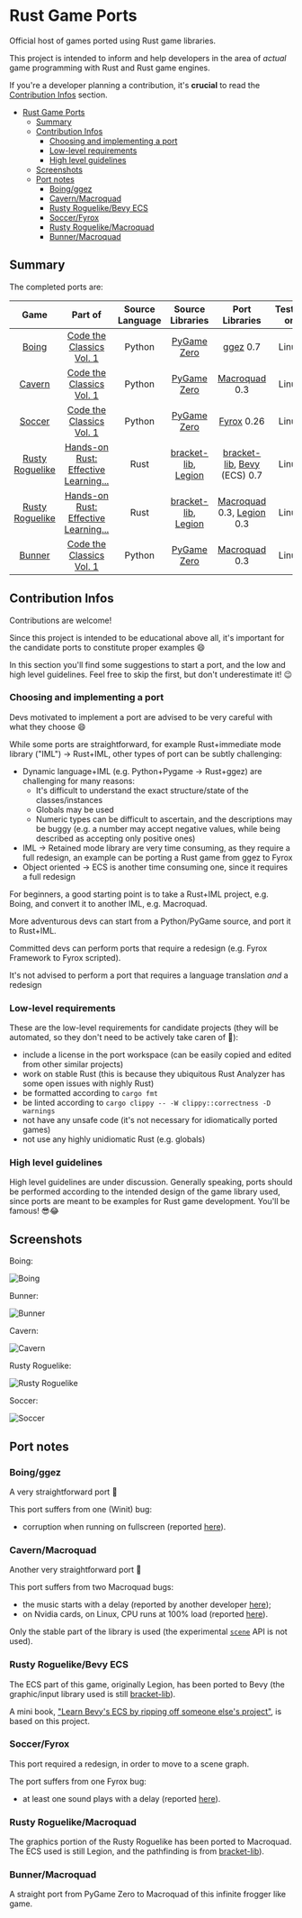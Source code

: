 # Rust Game Ports

Official host of games ported using Rust game libraries.

This project is intended to inform and help developers in the area of *actual* game programming with Rust and Rust game engines.

If you're a developer planning a contribution, it's **crucial** to read the [Contribution Infos](#contribution-infos) section.

- [Rust Game Ports](#rust-game-ports)
  - [Summary](#summary)
  - [Contribution Infos](#contribution-infos)
    - [Choosing and implementing a port](#choosing-and-implementing-a-port)
    - [Low-level requirements](#low-level-requirements)
    - [High level guidelines](#high-level-guidelines)
  - [Screenshots](#screenshots)
  - [Port notes](#port-notes)
    - [Boing/ggez](#boingggez)
    - [Cavern/Macroquad](#cavernmacroquad)
    - [Rusty Roguelike/Bevy ECS](#rusty-roguelikebevy-ecs)
    - [Soccer/Fyrox](#soccerfyrox)
    - [Rusty Roguelike/Macroquad](#rusty-roguelikemacroquad)
    - [Bunner/Macroquad](#bunnermacroquad)

## Summary

The completed ports are:

<!-- Add new releases at the bottom; this makes more likely to found outdated ports at the top -->

|                Game                |                                   Part of                                    | Source Language |               Source Libraries               |                   Port Libraries                   | Tested on |
| :--------------------------------: | :--------------------------------------------------------------------------: | :-------------: | :------------------------------------------: | :------------------------------------------------: | :-------: |
|           [Boing][Boing]           |             [Code the Classics Vol. 1][Code the Classics Vol. 1]             |     Python      |          [PyGame Zero][PyGame Zero]          |                  [ggez][ggez] 0.7                  |   Linux   |
|          [Cavern][Cavern]          |             [Code the Classics Vol. 1][Code the Classics Vol. 1]             |     Python      |          [PyGame Zero][PyGame Zero]          |             [Macroquad][Macroquad] 0.3             |   Linux   |
|          [Soccer][Soccer]          |             [Code the Classics Vol. 1][Code the Classics Vol. 1]             |     Python      |          [PyGame Zero][PyGame Zero]          |                [Fyrox][Fyrox] 0.26                 |   Linux   |
| [Rusty Roguelike][Rusty Roguelike] | [Hands-on Rust: Effective Learning...][Hands-on Rust: Effective Learning...] |      Rust       | [bracket-lib][bracket-lib], [Legion][Legion] | [bracket-lib][bracket-lib], [Bevy][Bevy] (ECS) 0.7 |   Linux   |
| [Rusty Roguelike][Rusty Roguelike] | [Hands-on Rust: Effective Learning...][Hands-on Rust: Effective Learning...] |      Rust       | [bracket-lib][bracket-lib], [Legion][Legion] |  [Macroquad][Macroquad] 0.3, [Legion][Legion] 0.3  |   Linux   |
|          [Bunner][Bunner]          |             [Code the Classics Vol. 1][Code the Classics Vol. 1]             |     Python      |          [PyGame Zero][PyGame Zero]          |             [Macroquad][Macroquad] 0.3             |   Linux   |

<!-- Keep the entries of each group sorted by name -->

<!-- Game -->

[Boing]: https://github.com/Wireframe-Magazine/Code-the-Classics/tree/master/boing-master
[Bunner]: https://github.com/Wireframe-Magazine/Code-the-Classics/tree/master/bunner-master
[Cavern]: https://github.com/Wireframe-Magazine/Code-the-Classics/tree/master/cavern-master
[Rusty Roguelike]: https://github.com/thebracket/HandsOnRust
[Soccer]: https://github.com/Wireframe-Magazine/Code-the-Classics/tree/master/soccer-master

<!-- Part of... -->

[Code the Classics Vol. 1]: https://wireframe.raspberrypi.org/books/code-the-classics1
[Hands-on Rust: Effective Learning...]: https://pragprog.com/titles/hwrust/hands-on-rust

<!-- Source Libraries -->

[bracket-lib]: https://github.com/amethyst/bracket-lib
[Legion]: https://github.com/amethyst/legion
[PyGame Zero]: https://pygame-zero.readthedocs.io/en/stable

<!-- Port Libraries -->

[Bevy]: https://github.com/bevyengine/bevy
[Fyrox]: https://github.com/FyroxEngine/Fyrox
[ggez]: https://github.com/ggez/ggez
[Macroquad]: https://github.com/not-fl3/macroquad

## Contribution Infos

Contributions are welcome!

Since this project is intended to be educational above all, it's important for the candidate ports to constitute proper examples 😄

In this section you'll find some suggestions to start a port, and the low and high level guidelines. Feel free to skip the first, but don't underestimate it! 😉

### Choosing and implementing a port

Devs motivated to implement a port are advised to be very careful with what they choose 😄

While some ports are straightforward, for example Rust+immediate mode library ("IML") -> Rust+IML, other types of port can be subtly challenging:

- Dynamic language+IML (e.g. Python+Pygame -> Rust+ggez) are challenging for many reasons:
  - It's difficult to understand the exact structure/state of the classes/instances
  - Globals may be used
  - Numeric types can be difficult to ascertain, and the descriptions may be buggy (e.g. a number may accept negative values, while being described as accepting only positive ones)
- IML -> Retained mode library are very time consuming, as they require a full redesign, an example can be porting a Rust game from ggez to Fyrox
- Object oriented -> ECS is another time consuming one, since it requires a full redesign

For beginners, a good starting point is to take a Rust+IML project, e.g. Boing, and convert it to another IML, e.g. Macroquad.

More adventurous devs can start from a Python/PyGame source, and port it to Rust+IML.

Committed devs can perform ports that require a redesign (e.g. Fyrox Framework to Fyrox scripted).

It's not advised to perform a port that requires a language translation _and_ a redesign

### Low-level requirements

These are the low-level requirements for candidate projects (they will be automated, so they don't need to be actively take caren of 🙂):

- include a license in the port workspace (can be easily copied and edited from other similar projects)
- work on stable Rust (this is because they ubiquitous Rust Analyzer has some open issues with nighly Rust)
- be formatted according to `cargo fmt`
- be linted according to `cargo clippy -- -W clippy::correctness -D warnings`
- not have any unsafe code (it's not necessary for idiomatically ported games)
- not use any highly unidiomatic Rust (e.g. globals)

### High level guidelines

High level guidelines are under discussion. Generally speaking, ports should be performed according to the intended design of the game library used, since ports are meant to be examples for Rust game development. You'll be famous! 😎😂

## Screenshots

<!-- Keep the entries sorted by name -->

Boing:

![Boing](/images/readme/boing.png?raw=true)

Bunner:

![Bunner](/images/readme/bunner.png?raw=true)

Cavern:

![Cavern](/images/readme/cavern.png?raw=true)

Rusty Roguelike:

![Rusty Roguelike](/images/readme/rusty_roguelike.png?raw=true)

Soccer:

![Soccer](/images/readme/soccer.png?raw=true)

## Port notes

### Boing/ggez

A very straightforward port 🙂

This port suffers from one (Winit) bug:

- corruption when running on fullscreen (reported [here](https://github.com/ggez/ggez/issues/1066)).

### Cavern/Macroquad

Another very straightforward port 🙂

This port suffers from two Macroquad bugs:

- the music starts with a delay (reported by another developer [here](https://github.com/not-fl3/macroquad/issues/440));
- on Nvidia cards, on Linux, CPU runs at 100% load (reported [here](https://github.com/not-fl3/macroquad/issues/275#issuecomment-939525290)).

Only the stable part of the library is used (the experimental [`scene`](https://github.com/not-fl3/macroquad/blob/master/src/experimental/scene.rs) API is not used).

### Rusty Roguelike/Bevy ECS

The ECS part of this game, originally Legion, has been ported to Bevy (the graphic/input library used is still [bracket-lib](https://github.com/amethyst/bracket-lib)).

A mini book, ["Learn Bevy's ECS by ripping off someone else's project"](https://saveriomiroddi.github.io/learn_bevy_ecs_by_ripping_off), is based on this project.

### Soccer/Fyrox

This port required a redesign, in order to move to a scene graph.

The port suffers from one Fyrox bug:

- at least one sound plays with a delay (reported [here](https://github.com/FyroxEngine/Fyrox/issues/324)).

### Rusty Roguelike/Macroquad

The graphics portion of the Rusty Roguelike has been ported to Macroquad. The ECS used is still Legion, and the pathfinding is from [bracket-lib](https://github.com/amethyst/bracket-lib)).

### Bunner/Macroquad

A straight port from PyGame Zero to Macroquad of this infinite frogger like game.
